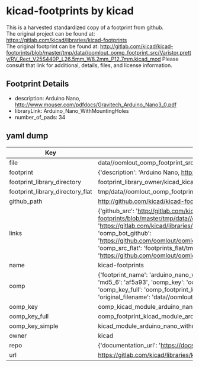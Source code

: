 # kicad-footprints by kicad  
This is a harvested standardized copy of a footprint from github.  
The original project can be found at:  
https://gitlab.com/kicad/libraries/kicad-footprints  
The original footprint can be found at:
http://gitlab.com/kicad/kicad-footprints/blob/master/tmp/data//oomlout_oomp_footprint_src/Varistor.pretty/RV_Rect_V25S440P_L26.5mm_W8.2mm_P12.7mm.kicad_mod
Please consult that link for additional, details, files, and license information.  
## Footprint Details
* description: Arduino Nano, http://www.mouser.com/pdfdocs/Gravitech_Arduino_Nano3_0.pdf  
* libraryLink: Arduino_Nano_WithMountingHoles  
* number_of_pads: 34  
## yaml dump  
| Key | Value |  
| --- | --- |  
| file | data//oomlout_oomp_footprint_src/kicad-footprints/Module.pretty/Arduino_Nano_WithMountingHoles.kicad_mod |  
| footprint | {'description': 'Arduino Nano, http://www.mouser.com/pdfdocs/Gravitech_Arduino_Nano3_0.pdf', 'libraryLink': 'Arduino_Nano_WithMountingHoles', 'number_of_pads': 34} |  
| footprint_library_directory | footprint_library_owner/kicad_kicad-footprints/ |  
| footprint_library_directory_flat | tmp/data//oomlout_oomp_footprint_src/footprints_flat/kicad_module_arduino_nano_withmountingholes/working |  
| github_path | http://github.com/kicad/kicad-footprints/blob/master/tmp/data//oomlout_oomp_footprint_src/Module.pretty/Arduino_Nano_WithMountingHoles.kicad_mod |  
| links | {'github_src': 'http://gitlab.com/kicad/kicad-footprints/blob/master/tmp/data//oomlout_oomp_footprint_src/Varistor.pretty/RV_Rect_V25S440P_L26.5mm_W8.2mm_P12.7mm.kicad_mod', 'github_src_repo': 'https://gitlab.com/kicad/libraries/kicad-footprints', 'oomp_bot': 'tmp/data//oomlout_oomp_footprint_src/footprints/kicad_module_arduino_nano_withmountingholes/working', 'oomp_bot_github': 'https://github.com/oomlout/oomlout_oomp_footprint_bot/tree/main/tmp/data//oomlout_oomp_footprint_src/footprints/kicad_module_arduino_nano_withmountingholes/working', 'oomp_src_flat': 'footprints_flat/tmp/data//oomlout_oomp_footprint_src/footprints_flat/kicad_module_arduino_nano_withmountingholes/working', 'oomp_src_flat_github': 'https://github.com/oomlout/oomlout_oomp_footprint_src/tree/main/tmp/data//oomlout_oomp_footprint_src/footprints_flat/kicad_module_arduino_nano_withmountingholes/working'} |  
| name | kicad-footprints |  
| oomp | {'footprint_name': 'arduino_nano_withmountingholes', 'library_name': 'module', 'md5': 'af5a930492e671f9ac2175499b26a1c0', 'md5_10': 'af5a930492', 'md5_5': 'af5a9', 'md5_6': 'af5a93', 'oomp_key': 'oomp_kicad_module_arduino_nano_withmountingholes', 'oomp_key_extra': 'oomp_footprint_kicad_module_arduino_nano_withmountingholes', 'oomp_key_full': 'oomp_footprint_kicad_module_arduino_nano_withmountingholes_af5a93', 'oomp_key_simple': 'kicad_module_arduino_nano_withmountingholes', 'original_filename': 'data//oomlout_oomp_footprint_src/kicad-footprints/Module.pretty/Arduino_Nano_WithMountingHoles.kicad_mod', 'owner_name': 'kicad'} |  
| oomp_key | oomp_kicad_module_arduino_nano_withmountingholes |  
| oomp_key_full | oomp_footprint_kicad_module_arduino_nano_withmountingholes |  
| oomp_key_simple | kicad_module_arduino_nano_withmountingholes |  
| owner | kicad |  
| repo | {'documentation_url': 'https://docs.github.com/rest/repos/repos#get-a-repository', 'message': 'Not Found'} |  
| url | https://gitlab.com/kicad/libraries/kicad-footprints |  

